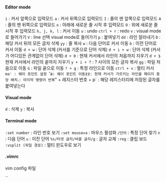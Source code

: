#### Editor mode
`i` : 커서 앞쪽으로 입력모드
`a` : 커서 뒤쪽으로 입력모드
`I` : 줄의 맨 앞쪽으로 입력모드
`A` : 줄의 맨 뒤쪽으로 입력모드
`o` : 아래에 새로운 줄 시작 후 입력모드
`O` : 위에 새로운 줄 시작 후 입력모드
`h, j, k, l` : 커서 이동
`u` : undo
`ctrl + r` : redo
`v` : visual mode로 들어가기
`V` : line 선택 visual mode로 들어가기
`p` : 붙여넣기
`dd` : 라인 잘라내기
`D` : 해당 커서 뒤의 모든 글자 삭제
`yy` : 줄 복사
`w` : 다음 단어로 커서 이동
`b` : 이전 단어로 커서 이동
`d + w` : 단어 삭제 (커서를 기준으로 단어 삭제)
`d + i + w` : 단어 삭제 (커서가 어디있든 관계없이 단어 삭제)
`d + 0` : 현재 커서에서 라인의 처음까지 지우기
`d + $` 현재 커서에서 라인의 끝까지 지우기
`y + i + ?` : ? 사이의 모든 글자 복사
`gg` : 파일 처음으로 이동
`G` : 파일 끝으로 이동
`? + g` : 특정 라인으로 이동
`ctrl + v` : 멀티 커서
`ma' : 웨이 포인트 설정
`'a` : 웨이 포인트 이동
`zz` : 현재 커서가 가르키는 라인을 페이지 중앙 배치
`.` : 마지막 명령어 반복
`" + 레지스터 번호 + p` : 해당 레지스터리에 저장된 글자를 붙여넣는다
#### Visual mode
`d` : 삭제
`y`  : 복사
#### Terminal mode
`:set number` : 라인 번호 보기
`:set mouse=a` : 마우스 활성화
`/단어` : 특정 단어 찾기
`n` : 다음 단어
`u` : 이전 단어
`%s/타겟 글자/바꿀 글자/g` : 글자 교체
`:reg` : 클립 보드
`:vsplit (파일 경로)` : 멀티 윈도우로 보기
#### .vimrc
vim config 파일

``
